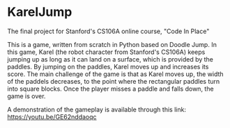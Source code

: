 # KarelJump
The final project for Stanford's CS106A online course, "Code In Place"

This is a game, written from scratch in Python based on Doodle Jump. In this game, Karel (the robot character from Stanford's CS106A) keeps jumping up as long as it can land on a surface, which is provided by the paddles. By jumping on the paddles, Karel moves up and increases its score. The main challenge of the game is that as Karel moves up, the width of the paddels decreases, to the point where the rectangular paddles turn into square blocks. Once the player misses a paddle and falls down, the game is over.

A demonstration of the gameplay is available through this link:
https://youtu.be/GE62nddaoqc
